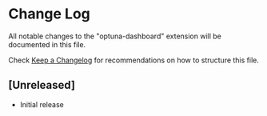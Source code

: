 # Change Log

All notable changes to the "optuna-dashboard" extension will be documented in this file.

Check [Keep a Changelog](http://keepachangelog.com/) for recommendations on how to structure this file.

## [Unreleased]

- Initial release
